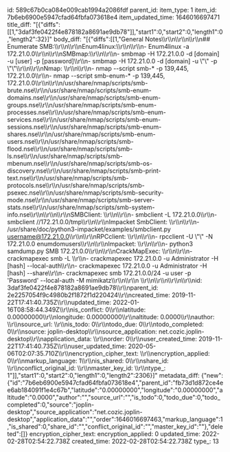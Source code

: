id: 589c67b0ca084e009cab1994a2086fdf
parent_id: 
item_type: 1
item_id: 7b6eb6900e5947cfad64fbfa073618e4
item_updated_time: 1646016697471
title_diff: "[{\"diffs\":[[1,\"3daf3fe0422f4e878182a8691ae9db78\"]],\"start1\":0,\"start2\":0,\"length1\":0,\"length2\":32}]"
body_diff: "[{\"diffs\":[[1,\"General Notes\\\r\\\n\\\r\\\n\\\r\\\n## Enumerate SMB:\\\r\\\n\\\r\\\nEnum4linux:\\\r\\\n\\\r\\\n- Enum4linux -a 172.21.0.0\\\r\\\n\\\r\\\nSMBmap:\\\r\\\n\\\r\\\n- smbmap -H 172.21.0.0 -d [domain] -u [user] -p [password]\\\r\\\n- smbmap -H 172.21.0.0 -d [domain] -u \\\"\\\" -p \\\"\\\"\\\r\\\n\\\r\\\nNmap: \\\r\\\n\\\r\\\n- nmap --script smb-* -p 139,445, 172.21.0.0\\\r\\\n- nmap --script smb-enum-* -p 139,445, 172.21.0.0\\\r\\\n\\\r\\\n/usr/share/nmap/scripts/smb-brute.nse\\\r\\\n/usr/share/nmap/scripts/smb-enum-domains.nse\\\r\\\n/usr/share/nmap/scripts/smb-enum-groups.nse\\\r\\\n/usr/share/nmap/scripts/smb-enum-processes.nse\\\r\\\n/usr/share/nmap/scripts/smb-enum-services.nse\\\r\\\n/usr/share/nmap/scripts/smb-enum-sessions.nse\\\r\\\n/usr/share/nmap/scripts/smb-enum-shares.nse\\\r\\\n/usr/share/nmap/scripts/smb-enum-users.nse\\\r\\\n/usr/share/nmap/scripts/smb-flood.nse\\\r\\\n/usr/share/nmap/scripts/smb-ls.nse\\\r\\\n/usr/share/nmap/scripts/smb-mbenum.nse\\\r\\\n/usr/share/nmap/scripts/smb-os-discovery.nse\\\r\\\n/usr/share/nmap/scripts/smb-print-text.nse\\\r\\\n/usr/share/nmap/scripts/smb-protocols.nse\\\r\\\n/usr/share/nmap/scripts/smb-psexec.nse\\\r\\\n/usr/share/nmap/scripts/smb-security-mode.nse\\\r\\\n/usr/share/nmap/scripts/smb-server-stats.nse\\\r\\\n/usr/share/nmap/scripts/smb-system-info.nse\\\r\\\n\\\r\\\n\\\r\\\nSMBClient: \\\r\\\n\\\r\\\n- smbclient -L 172.21.0.0\\\r\\\n- smbclient //172.21.0.0/tmp\\\r\\\n\\\r\\\nImpacket SmbClient: \\\r\\\n\\\r\\\n- /usr/share/doc/python3-impacket/examples/smbclient.py username@172.21.0.0\\\r\\\n\\\r\\\nRPCclient: \\\r\\\n\\\r\\\n- rpcclient -U \\\"\\\" -N 172.21.0.0 enumdomusers\\\r\\\n\\\r\\\nImpacket: \\\r\\\n\\\r\\\n- python3 samdump.py SMB 172.21.0.0\\\r\\\n\\\r\\\nCrackMapExec: \\\r\\\n\\\r\\\n- crackmapexec smb -L \\\r\\\n- crackmapexec 172.21.0.0 -u Administrator -H [hash] --local-auth\\\r\\\n- crackmapexec 172.21.0.0 -u Administrator -H [hash] --share\\\r\\\n- crackmapexec smb 172.21.0.0/24 -u user -p 'Password' --local-auth -M mimikatz\\\r\\\n\\\r\\\n \\\r\\\n\\\r\\\n\\\r\\\n\\\r\\\nid: 3daf3fe0422f4e878182a8691ae9db78\\\r\\\nparent_id: 2e2257054f9c4980b2f1872f1d220424\\\r\\\ncreated_time: 2019-11-22T17:41:40.735Z\\\r\\\nupdated_time: 2022-01-16T08:58:44.349Z\\\r\\\nis_conflict: 0\\\r\\\nlatitude: 0.00000000\\\r\\\nlongitude: 0.00000000\\\r\\\naltitude: 0.0000\\\r\\\nauthor: \\\r\\\nsource_url: \\\r\\\nis_todo: 0\\\r\\\ntodo_due: 0\\\r\\\ntodo_completed: 0\\\r\\\nsource: joplin-desktop\\\r\\\nsource_application: net.cozic.joplin-desktop\\\r\\\napplication_data: \\\r\\\norder: 0\\\r\\\nuser_created_time: 2019-11-22T17:41:40.735Z\\\r\\\nuser_updated_time: 2020-05-06T02:07:35.710Z\\\r\\\nencryption_cipher_text: \\\r\\\nencryption_applied: 0\\\r\\\nmarkup_language: 1\\\r\\\nis_shared: 0\\\r\\\nshare_id: \\\r\\\nconflict_original_id: \\\r\\\nmaster_key_id: \\\r\\\ntype_: 1\"]],\"start1\":0,\"start2\":0,\"length1\":0,\"length2\":2306}]"
metadata_diff: {"new":{"id":"7b6eb6900e5947cfad64fbfa073618e4","parent_id":"fb73d1d872ce4ee6ab184091f1e4c67b","latitude":"0.00000000","longitude":"0.00000000","altitude":"0.0000","author":"","source_url":"","is_todo":0,"todo_due":0,"todo_completed":0,"source":"joplin-desktop","source_application":"net.cozic.joplin-desktop","application_data":"","order":1646016697463,"markup_language":1,"is_shared":0,"share_id":"","conflict_original_id":"","master_key_id":""},"deleted":[]}
encryption_cipher_text: 
encryption_applied: 0
updated_time: 2022-02-28T02:54:22.738Z
created_time: 2022-02-28T02:54:22.738Z
type_: 13